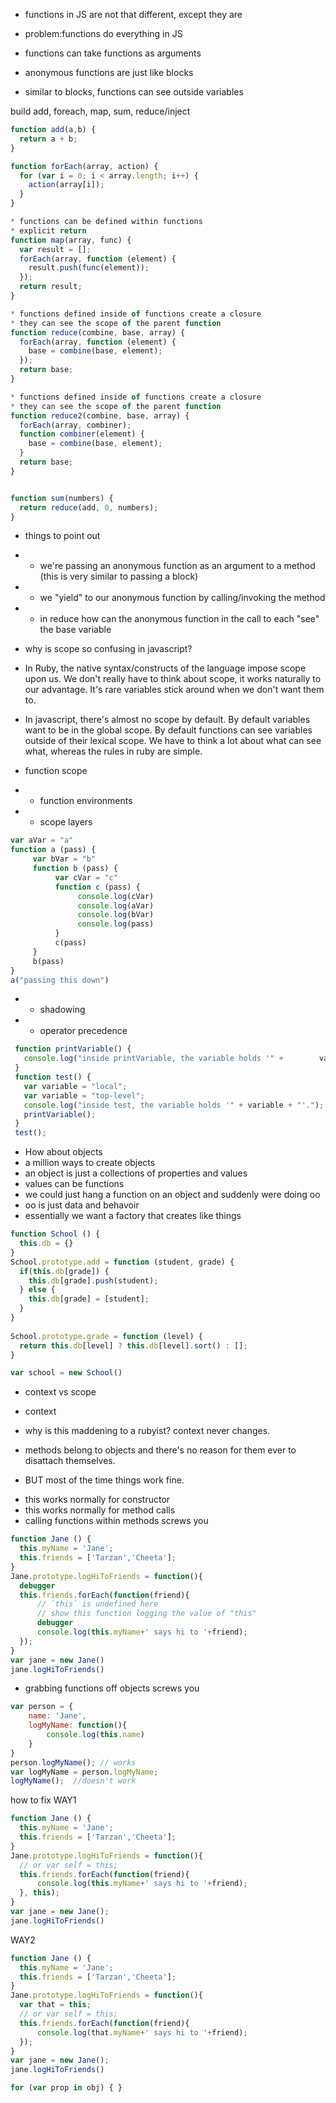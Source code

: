 * functions in JS are not that different, except they are
* problem:functions do everything in JS

* functions can take functions as arguments
* anonymous functions are just like blocks
* similar to blocks, functions can see outside variables

build add, foreach, map, sum, reduce/inject

```javascript
function add(a,b) {
  return a + b;
}

function forEach(array, action) {
  for (var i = 0; i < array.length; i++) {
    action(array[i]);
  }
}

* functions can be defined within functions
* explicit return
function map(array, func) {
  var result = [];
  forEach(array, function (element) {
    result.push(func(element));
  });
  return result;
}

* functions defined inside of functions create a closure
* they can see the scope of the parent function
function reduce(combine, base, array) {
  forEach(array, function (element) {
    base = combine(base, element);
  });
  return base;
}

* functions defined inside of functions create a closure
* they can see the scope of the parent function
function reduce2(combine, base, array) {
  forEach(array, combiner);
  function combiner(element) {
    base = combine(base, element);
  }
  return base;
}


function sum(numbers) {
  return reduce(add, 0, numbers);
}
```

* things to point out
* - we're passing an anonymous function as an argument to a method (this is very similar to passing a block)
* - we "yield" to our anonymous function by calling/invoking the method
* - in reduce how can the anonymous function in the call to each "see" the base variable


* why is scope so confusing in javascript?
* In Ruby, the native syntax/constructs of the language impose scope upon us.  We don't really have to think about scope, it works naturally to our advantage.  It's rare variables stick around when we don't want them to.

* In javascript, there's almost no scope by default.  By default variables want to be in the global scope.  By default functions can see variables outside of their lexical scope. We have to think a lot about what can see what, whereas the rules in ruby are simple.

* function scope
* - function environments
*  - scope layers

```javascript
var aVar = "a"
function a (pass) {
     var bVar = "b"
     function b (pass) {
          var cVar = "c"
          function c (pass) {
               console.log(cVar)
               console.log(aVar)
               console.log(bVar)
               console.log(pass)
          }
          c(pass)
     }
     b(pass)
}
a("passing this down")
```

*  - shadowing
*  - operator precedence

```javascript
 function printVariable() { 
   console.log("inside printVariable, the variable holds '" +        variable + "'.");
 }
 function test() {  
   var variable = "local"; 
   var variable = "top-level";  
   console.log("inside test, the variable holds '" + variable + "'.");  
   printVariable();
 }
 test();
```

 * How about objects
 * a million ways to create objects
 * an object is just a collections of properties and values
 * values can be functions
 * we could just hang a function on an object and suddenly were doing oo
 * oo is just data and behavoir
 * essentially we want a factory that creates like things

 ```javascript
 function School () {
   this.db = {}
 }
 School.prototype.add = function (student, grade) {
   if(this.db[grade]) {
     this.db[grade].push(student);
   } else {
     this.db[grade] = [student];
   }
 }
   
 School.prototype.grade = function (level) {
   return this.db[level] ? this.db[level].sort() : [];
 }

 var school = new School()
```

* context vs scope

* context
* why is this maddening to a rubyist? context never changes.  
* methods belong to objects and there's no reason for them ever to disattach themselves.  
* BUT most of the time things work fine.
- this works normally for constructor
- this works normally for method calls
- calling functions within methods screws you

```javascript
function Jane () {
  this.myName = 'Jane';    
  this.friends = ['Tarzan','Cheeta'];
}
Jane.prototype.logHiToFriends = function(){
  debugger
  this.friends.forEach(function(friend){
      // `this` is undefined here
      // show this function logging the value of "this" 
      debugger           
      console.log(this.myName+' says hi to '+friend);
  });
}
var jane = new Jane()
jane.logHiToFriends()
```

- grabbing functions off objects screws you

```javascript
var person = {
    name: 'Jane',    
    logMyName: function(){
        console.log(this.name)
    }
}
person.logMyName(); // works
var logMyName = person.logMyName;
logMyName();  //doesn't work
```

how to fix
WAY1

```javascript
function Jane () {
  this.myName = 'Jane';    
  this.friends = ['Tarzan','Cheeta'];
}
Jane.prototype.logHiToFriends = function(){
  // or var self = this;
  this.friends.forEach(function(friend){           
      console.log(this.myName+' says hi to '+friend);
  }, this);
}
var jane = new Jane();
jane.logHiToFriends()
```

WAY2

```javascript
function Jane () {
  this.myName = 'Jane';    
  this.friends = ['Tarzan','Cheeta'];
}
Jane.prototype.logHiToFriends = function(){
  var that = this;
  // or var self = this;
  this.friends.forEach(function(friend){           
      console.log(that.myName+' says hi to '+friend);
  });
}
var jane = new Jane();
jane.logHiToFriends()
```

```javascript
for (var prop in obj) { }
```  